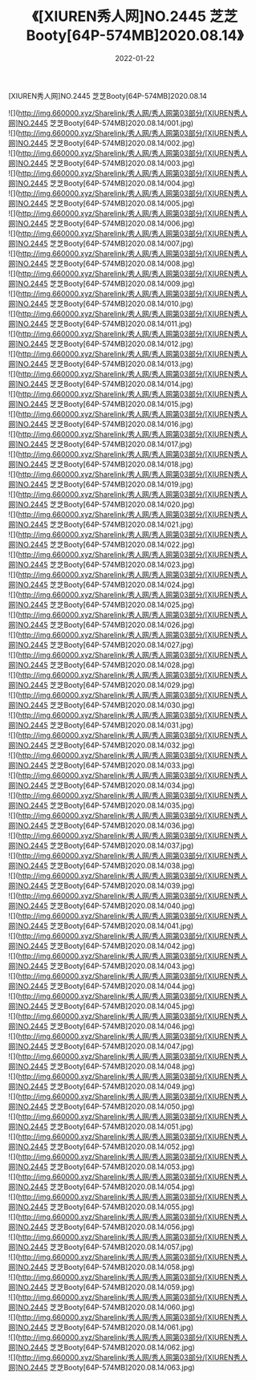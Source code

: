 ﻿---
layout: post
title:  《[XIUREN秀人网]NO.2445 芝芝Booty[64P-574MB]2020.08.14》
date:   2022-01-22
img: http://img.660000.xyz/Sharelink/秀人网/秀人网第03部分/[XIUREN秀人网]NO.2445 芝芝Booty[64P-574MB]2020.08.14/000.jpg
categories: [美女, 清纯, 唯美]
---

[XIUREN秀人网]NO.2445 芝芝Booty[64P-574MB]2020.08.14

 ![](http://img.660000.xyz/Sharelink/秀人网/秀人网第03部分/[XIUREN秀人网]NO.2445 芝芝Booty[64P-574MB]2020.08.14/001.jpg) <br>![](http://img.660000.xyz/Sharelink/秀人网/秀人网第03部分/[XIUREN秀人网]NO.2445 芝芝Booty[64P-574MB]2020.08.14/002.jpg) <br>![](http://img.660000.xyz/Sharelink/秀人网/秀人网第03部分/[XIUREN秀人网]NO.2445 芝芝Booty[64P-574MB]2020.08.14/003.jpg) <br>![](http://img.660000.xyz/Sharelink/秀人网/秀人网第03部分/[XIUREN秀人网]NO.2445 芝芝Booty[64P-574MB]2020.08.14/004.jpg) <br>![](http://img.660000.xyz/Sharelink/秀人网/秀人网第03部分/[XIUREN秀人网]NO.2445 芝芝Booty[64P-574MB]2020.08.14/005.jpg) <br>![](http://img.660000.xyz/Sharelink/秀人网/秀人网第03部分/[XIUREN秀人网]NO.2445 芝芝Booty[64P-574MB]2020.08.14/006.jpg) <br>![](http://img.660000.xyz/Sharelink/秀人网/秀人网第03部分/[XIUREN秀人网]NO.2445 芝芝Booty[64P-574MB]2020.08.14/007.jpg) <br>![](http://img.660000.xyz/Sharelink/秀人网/秀人网第03部分/[XIUREN秀人网]NO.2445 芝芝Booty[64P-574MB]2020.08.14/008.jpg) <br>![](http://img.660000.xyz/Sharelink/秀人网/秀人网第03部分/[XIUREN秀人网]NO.2445 芝芝Booty[64P-574MB]2020.08.14/009.jpg) <br>![](http://img.660000.xyz/Sharelink/秀人网/秀人网第03部分/[XIUREN秀人网]NO.2445 芝芝Booty[64P-574MB]2020.08.14/010.jpg) <br>![](http://img.660000.xyz/Sharelink/秀人网/秀人网第03部分/[XIUREN秀人网]NO.2445 芝芝Booty[64P-574MB]2020.08.14/011.jpg) <br>![](http://img.660000.xyz/Sharelink/秀人网/秀人网第03部分/[XIUREN秀人网]NO.2445 芝芝Booty[64P-574MB]2020.08.14/012.jpg) <br>![](http://img.660000.xyz/Sharelink/秀人网/秀人网第03部分/[XIUREN秀人网]NO.2445 芝芝Booty[64P-574MB]2020.08.14/013.jpg) <br>![](http://img.660000.xyz/Sharelink/秀人网/秀人网第03部分/[XIUREN秀人网]NO.2445 芝芝Booty[64P-574MB]2020.08.14/014.jpg) <br>![](http://img.660000.xyz/Sharelink/秀人网/秀人网第03部分/[XIUREN秀人网]NO.2445 芝芝Booty[64P-574MB]2020.08.14/015.jpg) <br>![](http://img.660000.xyz/Sharelink/秀人网/秀人网第03部分/[XIUREN秀人网]NO.2445 芝芝Booty[64P-574MB]2020.08.14/016.jpg) <br>![](http://img.660000.xyz/Sharelink/秀人网/秀人网第03部分/[XIUREN秀人网]NO.2445 芝芝Booty[64P-574MB]2020.08.14/017.jpg) <br>![](http://img.660000.xyz/Sharelink/秀人网/秀人网第03部分/[XIUREN秀人网]NO.2445 芝芝Booty[64P-574MB]2020.08.14/018.jpg) <br>![](http://img.660000.xyz/Sharelink/秀人网/秀人网第03部分/[XIUREN秀人网]NO.2445 芝芝Booty[64P-574MB]2020.08.14/019.jpg) <br>![](http://img.660000.xyz/Sharelink/秀人网/秀人网第03部分/[XIUREN秀人网]NO.2445 芝芝Booty[64P-574MB]2020.08.14/020.jpg) <br>![](http://img.660000.xyz/Sharelink/秀人网/秀人网第03部分/[XIUREN秀人网]NO.2445 芝芝Booty[64P-574MB]2020.08.14/021.jpg) <br>![](http://img.660000.xyz/Sharelink/秀人网/秀人网第03部分/[XIUREN秀人网]NO.2445 芝芝Booty[64P-574MB]2020.08.14/022.jpg) <br>![](http://img.660000.xyz/Sharelink/秀人网/秀人网第03部分/[XIUREN秀人网]NO.2445 芝芝Booty[64P-574MB]2020.08.14/023.jpg) <br>![](http://img.660000.xyz/Sharelink/秀人网/秀人网第03部分/[XIUREN秀人网]NO.2445 芝芝Booty[64P-574MB]2020.08.14/024.jpg) <br>![](http://img.660000.xyz/Sharelink/秀人网/秀人网第03部分/[XIUREN秀人网]NO.2445 芝芝Booty[64P-574MB]2020.08.14/025.jpg) <br>![](http://img.660000.xyz/Sharelink/秀人网/秀人网第03部分/[XIUREN秀人网]NO.2445 芝芝Booty[64P-574MB]2020.08.14/026.jpg) <br>![](http://img.660000.xyz/Sharelink/秀人网/秀人网第03部分/[XIUREN秀人网]NO.2445 芝芝Booty[64P-574MB]2020.08.14/027.jpg) <br>![](http://img.660000.xyz/Sharelink/秀人网/秀人网第03部分/[XIUREN秀人网]NO.2445 芝芝Booty[64P-574MB]2020.08.14/028.jpg) <br>![](http://img.660000.xyz/Sharelink/秀人网/秀人网第03部分/[XIUREN秀人网]NO.2445 芝芝Booty[64P-574MB]2020.08.14/029.jpg) <br>![](http://img.660000.xyz/Sharelink/秀人网/秀人网第03部分/[XIUREN秀人网]NO.2445 芝芝Booty[64P-574MB]2020.08.14/030.jpg) <br>![](http://img.660000.xyz/Sharelink/秀人网/秀人网第03部分/[XIUREN秀人网]NO.2445 芝芝Booty[64P-574MB]2020.08.14/031.jpg) <br>![](http://img.660000.xyz/Sharelink/秀人网/秀人网第03部分/[XIUREN秀人网]NO.2445 芝芝Booty[64P-574MB]2020.08.14/032.jpg) <br>![](http://img.660000.xyz/Sharelink/秀人网/秀人网第03部分/[XIUREN秀人网]NO.2445 芝芝Booty[64P-574MB]2020.08.14/033.jpg) <br>![](http://img.660000.xyz/Sharelink/秀人网/秀人网第03部分/[XIUREN秀人网]NO.2445 芝芝Booty[64P-574MB]2020.08.14/034.jpg) <br>![](http://img.660000.xyz/Sharelink/秀人网/秀人网第03部分/[XIUREN秀人网]NO.2445 芝芝Booty[64P-574MB]2020.08.14/035.jpg) <br>![](http://img.660000.xyz/Sharelink/秀人网/秀人网第03部分/[XIUREN秀人网]NO.2445 芝芝Booty[64P-574MB]2020.08.14/036.jpg) <br>![](http://img.660000.xyz/Sharelink/秀人网/秀人网第03部分/[XIUREN秀人网]NO.2445 芝芝Booty[64P-574MB]2020.08.14/037.jpg) <br>![](http://img.660000.xyz/Sharelink/秀人网/秀人网第03部分/[XIUREN秀人网]NO.2445 芝芝Booty[64P-574MB]2020.08.14/038.jpg) <br>![](http://img.660000.xyz/Sharelink/秀人网/秀人网第03部分/[XIUREN秀人网]NO.2445 芝芝Booty[64P-574MB]2020.08.14/039.jpg) <br>![](http://img.660000.xyz/Sharelink/秀人网/秀人网第03部分/[XIUREN秀人网]NO.2445 芝芝Booty[64P-574MB]2020.08.14/040.jpg) <br>![](http://img.660000.xyz/Sharelink/秀人网/秀人网第03部分/[XIUREN秀人网]NO.2445 芝芝Booty[64P-574MB]2020.08.14/041.jpg) <br>![](http://img.660000.xyz/Sharelink/秀人网/秀人网第03部分/[XIUREN秀人网]NO.2445 芝芝Booty[64P-574MB]2020.08.14/042.jpg) <br>![](http://img.660000.xyz/Sharelink/秀人网/秀人网第03部分/[XIUREN秀人网]NO.2445 芝芝Booty[64P-574MB]2020.08.14/043.jpg) <br>![](http://img.660000.xyz/Sharelink/秀人网/秀人网第03部分/[XIUREN秀人网]NO.2445 芝芝Booty[64P-574MB]2020.08.14/044.jpg) <br>![](http://img.660000.xyz/Sharelink/秀人网/秀人网第03部分/[XIUREN秀人网]NO.2445 芝芝Booty[64P-574MB]2020.08.14/045.jpg) <br>![](http://img.660000.xyz/Sharelink/秀人网/秀人网第03部分/[XIUREN秀人网]NO.2445 芝芝Booty[64P-574MB]2020.08.14/046.jpg) <br>![](http://img.660000.xyz/Sharelink/秀人网/秀人网第03部分/[XIUREN秀人网]NO.2445 芝芝Booty[64P-574MB]2020.08.14/047.jpg) <br>![](http://img.660000.xyz/Sharelink/秀人网/秀人网第03部分/[XIUREN秀人网]NO.2445 芝芝Booty[64P-574MB]2020.08.14/048.jpg) <br>![](http://img.660000.xyz/Sharelink/秀人网/秀人网第03部分/[XIUREN秀人网]NO.2445 芝芝Booty[64P-574MB]2020.08.14/049.jpg) <br>![](http://img.660000.xyz/Sharelink/秀人网/秀人网第03部分/[XIUREN秀人网]NO.2445 芝芝Booty[64P-574MB]2020.08.14/050.jpg) <br>![](http://img.660000.xyz/Sharelink/秀人网/秀人网第03部分/[XIUREN秀人网]NO.2445 芝芝Booty[64P-574MB]2020.08.14/051.jpg) <br>![](http://img.660000.xyz/Sharelink/秀人网/秀人网第03部分/[XIUREN秀人网]NO.2445 芝芝Booty[64P-574MB]2020.08.14/052.jpg) <br>![](http://img.660000.xyz/Sharelink/秀人网/秀人网第03部分/[XIUREN秀人网]NO.2445 芝芝Booty[64P-574MB]2020.08.14/053.jpg) <br>![](http://img.660000.xyz/Sharelink/秀人网/秀人网第03部分/[XIUREN秀人网]NO.2445 芝芝Booty[64P-574MB]2020.08.14/054.jpg) <br>![](http://img.660000.xyz/Sharelink/秀人网/秀人网第03部分/[XIUREN秀人网]NO.2445 芝芝Booty[64P-574MB]2020.08.14/055.jpg) <br>![](http://img.660000.xyz/Sharelink/秀人网/秀人网第03部分/[XIUREN秀人网]NO.2445 芝芝Booty[64P-574MB]2020.08.14/056.jpg) <br>![](http://img.660000.xyz/Sharelink/秀人网/秀人网第03部分/[XIUREN秀人网]NO.2445 芝芝Booty[64P-574MB]2020.08.14/057.jpg) <br>![](http://img.660000.xyz/Sharelink/秀人网/秀人网第03部分/[XIUREN秀人网]NO.2445 芝芝Booty[64P-574MB]2020.08.14/058.jpg) <br>![](http://img.660000.xyz/Sharelink/秀人网/秀人网第03部分/[XIUREN秀人网]NO.2445 芝芝Booty[64P-574MB]2020.08.14/059.jpg) <br>![](http://img.660000.xyz/Sharelink/秀人网/秀人网第03部分/[XIUREN秀人网]NO.2445 芝芝Booty[64P-574MB]2020.08.14/060.jpg) <br>![](http://img.660000.xyz/Sharelink/秀人网/秀人网第03部分/[XIUREN秀人网]NO.2445 芝芝Booty[64P-574MB]2020.08.14/061.jpg) <br>![](http://img.660000.xyz/Sharelink/秀人网/秀人网第03部分/[XIUREN秀人网]NO.2445 芝芝Booty[64P-574MB]2020.08.14/062.jpg) <br>![](http://img.660000.xyz/Sharelink/秀人网/秀人网第03部分/[XIUREN秀人网]NO.2445 芝芝Booty[64P-574MB]2020.08.14/063.jpg) <br>